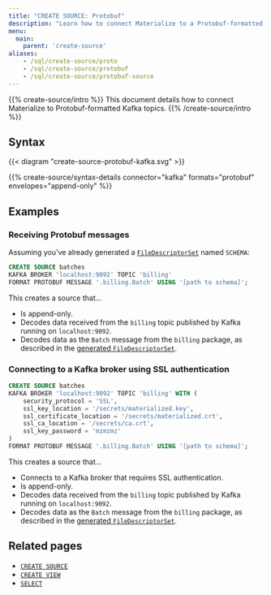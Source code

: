```yaml
---
title: "CREATE SOURCE: Protobuf"
description: "Learn how to connect Materialize to a Protobuf-formatted Kafka topic"
menu:
  main:
    parent: 'create-source'
aliases:
    - /sql/create-source/proto
    - /sql/create-source/protobuf
    - /sql/create-source/protobuf-source
---
```


{{% create-source/intro %}}
This document details how to connect Materialize to Protobuf-formatted Kafka
topics.
{{% /create-source/intro %}}

## Syntax

{{< diagram "create-source-protobuf-kafka.svg" >}}

{{% create-source/syntax-details connector="kafka" formats="protobuf" envelopes="append-only" %}}

## Examples

### Receiving Protobuf messages

Assuming you've already generated a [`FileDescriptorSet`](#filedescriptorset)
named `SCHEMA`:

```sql
CREATE SOURCE batches
KAFKA BROKER 'localhost:9092' TOPIC 'billing'
FORMAT PROTOBUF MESSAGE '.billing.Batch' USING '[path to schema]';
```

This creates a source that...

- Is append-only.
- Decodes data received from the `billing` topic published by Kafka running on
  `localhost:9092`.
- Decodes data as the `Batch` message from the `billing` package, as described
  in the [generated `FileDescriptorSet`](#filedescriptorset).

### Connecting to a Kafka broker using SSL authentication

```sql
CREATE SOURCE batches
KAFKA BROKER 'localhost:9092' TOPIC 'billing' WITH (
    security_protocol = 'SSL',
    ssl_key_location = '/secrets/materialized.key',
    ssl_certificate_location = '/secrets/materialized.crt',
    ssl_ca_location = '/secrets/ca.crt',
    ssl_key_password = 'mzmzmz'
)
FORMAT PROTOBUF MESSAGE '.billing.Batch' USING '[path to schema]';
```

This creates a source that...
- Connects to a Kafka broker that requires SSL authentication.
- Is append-only.
- Decodes data received from the `billing` topic published by Kafka running on
  `localhost:9092`.
- Decodes data as the `Batch` message from the `billing` package, as described
  in the [generated `FileDescriptorSet`](#filedescriptorset).

## Related pages

- [`CREATE SOURCE`](../)
- [`CREATE VIEW`](../../create-view)
- [`SELECT`](../../select)
